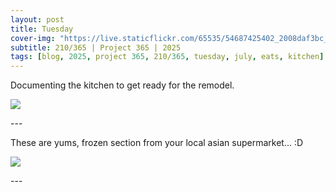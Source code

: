 ```yaml
---
layout: post
title: Tuesday
cover-img: "https://live.staticflickr.com/65535/54687425402_2008daf3bc_h.jpg"
subtitle: 210/365 | Project 365 | 2025
tags: [blog, 2025, project 365, 210/365, tuesday, july, eats, kitchen]
---
```

<style>
  .intro-header.big-img {
    background-position:center; 
  }
</style>
Documenting the kitchen to get ready for the remodel.
<p class="post-img-wrap">
  <img src="https://live.staticflickr.com/65535/54687425377_a1a269add4_h.jpg">
</p>
---

These are yums, frozen section from your local asian supermarket... :D
<p class="post-img-wrap">
  <img src="https://live.staticflickr.com/65535/54687425402_2008daf3bc_h.jpg">
</p>
---

